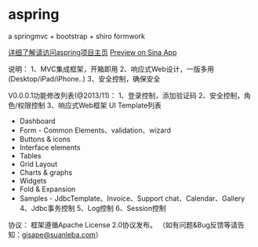 aspring 
==========================================

a springmvc + bootstrap + shiro  formwork

<a href="http://aspring.suanleba.com" target="_blank">详细了解请访问aspring项目主页</a>
<a href="http://aspring.sinaapp.com/" target="_blank">Preview on Sina App</a>

说明：
1、MVC集成框架，开箱即用
2、响应式Web设计，一版多用(Desktop/iPad/iPhone..)
3、安全控制，确保安全

V0.0.0.1功能修改列表(@2013/11)：
1、登录控制，添加验证码
2、安全控制，角色/权限控制
3、响应式Web框架
 UI Template列表
 * Dashboard 
 * Form - Common Elements、validation、wizard
 * Buttons & icons
 * Interface elements
 * Tables
 * Grid Layout
 * Charts & graphs
 * Widgets
 * Fold & Expansion
 * Samples - JdbcTemplate、Invoice、Support chat、Calendar、Gallery
4、Jdbc事务控制
5、Log控制
6、Session控制

协议：
框架遵循Apache License 2.0协议发布。
（如有问题&Bug反馈等请告知：gisape@suanleba.com）

